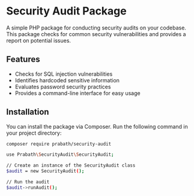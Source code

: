 # Security Audit Package

A simple PHP package for conducting security audits on your codebase. This package checks for common security vulnerabilities and provides a report on potential issues.

## Features

- Checks for SQL injection vulnerabilities
- Identifies hardcoded sensitive information
- Evaluates password security practices
- Provides a command-line interface for easy usage

## Installation

You can install the package via Composer. Run the following command in your project directory:

```bash
composer require prabath/security-audit

use Prabath\SecurityAudit\SecurityAudit;

// Create an instance of the SecurityAudit class
$audit = new SecurityAudit();

// Run the audit
$audit->runAudit();

